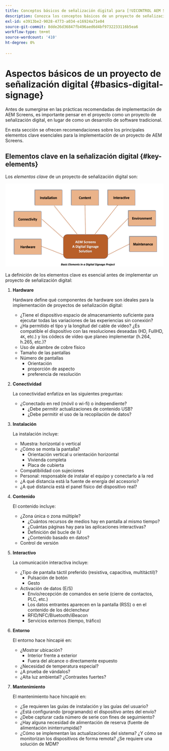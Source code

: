 ```yaml
---
title: Conceptos básicos de señalización digital para [!UICONTROL AEM Screens]
description: Conozca los conceptos básicos de un proyecto de señalización digital.
exl-id: e3913be2-9028-4773-a034-e16924a71e04
source-git-commit: 8dde26d36847fb496aed6d4bf9732233116b5ea6
workflow-type: tm+mt
source-wordcount: '410'
ht-degree: 0%

---
```


# Aspectos básicos de un proyecto de señalización digital {#basics-digital-signage}

Antes de sumergirse en las prácticas recomendadas de implementación de AEM Screens, es importante pensar en el proyecto como un proyecto de señalización digital, en lugar de como un desarrollo de software tradicional.

En esta sección se ofrecen recomendaciones sobre los principales elementos clave esenciales para la implementación de un proyecto de AEM Screens.

## Elementos clave en la señalización digital {#key-elements}

Los *elementos clave* de un proyecto de señalización digital son:

![](/help/assets/Elements-Revised.png)

La definición de los elementos clave es esencial antes de implementar un proyecto de señalización digital:

1. **Hardware**

   Hardware define qué componentes de hardware son ideales para la implementación de proyectos de señalización digital:
   * ¿Tiene el dispositivo espacio de almacenamiento suficiente para ejecutar todas las variaciones de las experiencias sin conexión?
   * ¿Ha permitido el tipo y la longitud del cable de vídeo? ¿Es compatible el dispositivo con las resoluciones deseadas (HD, FullHD, `4K`, etc.) y los códecs de vídeo que planeo implementar (h.264, h.265, etc.)?
   * Uso de alambre de cobre físico
   * Tamaño de las pantallas
   * Número de pantallas
      * Orientación
      * proporción de aspecto
      * preferencia de resolución

1. **Conectividad**

   La conectividad enfatiza en las siguientes preguntas:
   * ¿Conectado en red (móvil o wi-fi) o independiente?
      * ¿Debe permitir actualizaciones de contenido USB?
      * ¿Debe permitir el uso de la recopilación de datos?

1. **Instalación**

   La instalación incluye:
   * Muestra: horizontal o vertical
   * ¿Cómo se monta la pantalla?
      * Orientación vertical u orientación horizontal
      * Vivienda completa
      * Placa de cubierta
   * Compatibilidad con sujeciones
   * Personal: responsable de instalar el equipo y conectarlo a la red
   * ¿A qué distancia está la fuente de energía del accesorio?
   * ¿A qué distancia está el panel físico del dispositivo real?

1. **Contenido**

   El contenido incluye:
   * ¿Zona única o zona múltiple?
      * ¿Cuántos recursos de medios hay en pantalla al mismo tiempo?
      * ¿Cuántas páginas hay para las aplicaciones interactivas?
      * Definición del bucle de IU
      * ¿Contenido basado en datos?
   * Control de versión

1. **Interactivo**

   La comunicación interactiva incluye:
   * ¿Tipo de pantalla táctil preferido (resistiva, capacitiva, multitáctil)?
      * Pulsación de botón
      * Gesto
   * Activación de datos (E/S)
      * Envío/recepción de comandos en serie (cierre de contactos, PLC, etc.)
      * Los datos entrantes aparecen en la pantalla (RSS) o en el contenido de los déclencheur
      * RFID/NFC/Bluetooth/iBeacon
      * Servicios externos (tiempo, tráfico)

1. **Entorno**

   El entorno hace hincapié en:
   * ¿Mostrar ubicación?
      * Interior frente a exterior
      * Fuera del alcance o directamente expuesto
   * ¿Necesidad de temperatura especial?
   * ¿A prueba de vándalos?
   * ¿Alta luz ambiental? ¿Contrastes fuertes?

1. **Mantenimiento**

   El mantenimiento hace hincapié en:

   * ¿Se requieren las guías de instalación y las guías del usuario?
   * ¿Está configurando (programando) el dispositivo antes del envío?
   * ¿Debe capturar cada número de serie con fines de seguimiento?
   * ¿Hay alguna necesidad de alimentación de reserva (fuente de alimentación ininterrumpida)?
   * ¿Cómo se implementan las actualizaciones del sistema? ¿Y cómo se monitorizan los dispositivos de forma remota? ¿Se requiere una solución de MDM?
